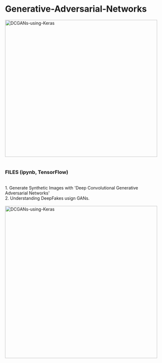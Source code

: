 # Generative-Adversarial-Networks
<img src='https://imgix.bustle.com/inverse/d8/39/44/b0/b436/4297/b33e/3e472b3d3a84/a-diagram-of-how-a-gan-works.png' alt="DCGANs-using-Keras" width="500" height="450">
<br/><br/>

<h3> FILES (ipynb, TensorFlow)</h3><br/>
1. Generate Synthetic Images with 'Deep Convolutional Generative Adversarial Networks'<br/>
2. Understanding DeepFakes usign GANs.<br/><br/>
<img src='https://github.com/ml-repos/Generative-Adversarial-Networks/blob/master/dcgan_demo.gif' alt="DCGANs-using-Keras" width="500" height="500">
